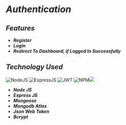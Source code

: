 # _Authentication_

## _Features_
- _<b>Register</b>_
- _<b>Login</b>_
- _<b>Redirect To Dashboard, if Logged In Successfully</b>_

## _Technology Used_
<img alt="NodeJS" src="https://img.shields.io/badge/node.js-6DA55F?style=for-the-badge&logo=node.js&logoColor=white" /> <img alt="ExpressJS" src="https://img.shields.io/badge/express.js-%23404d59.svg?style=for-the-badge&logo=express&logoColor=%2361DAFB" />
<img alt="JWT" src="https://img.shields.io/badge/JWT-black?style=for-the-badge&logo=JSON%20web%20tokens" /> <img alt="NPM" src="https://img.shields.io/badge/NPM-%23000000.svg?style=for-the-badge&logo=npm&logoColor=white" /><img src="https://img.shields.io/badge/MongoDB Atlas-%234ea94b.svg?style=for-the-badge&logo=mongodb&logoColor=white" />
- _<b>Node JS</b>_  
- _<b>Express JS</b>_
- _<b>Mongoose</b>_
- _<b>Mongodb Atlas</b>_
- _<b>Json Web Token</b>_
- _<b>Bcrypt</b>_
